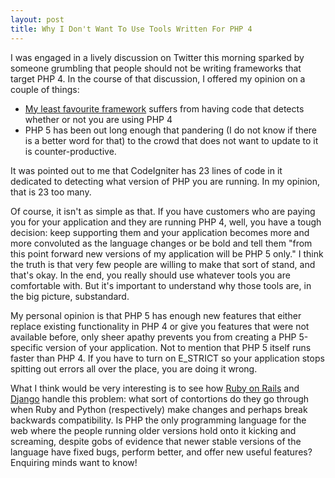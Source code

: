 ```yaml
--- 
layout: post
title: Why I Don't Want To Use Tools Written For PHP 4
---
```

<p>
I was engaged in a lively discussion on Twitter this morning sparked by someone grumbling that people should not be writing frameworks that target PHP 4.  In the course of that discussion, I offered my opinion on a couple of things:
<ul>
<li><a href="http://codeigniter.com">My least favourite framework</a> suffers from having code that detects whether or not you are using PHP 4</li>
<li>PHP 5 has been out long enough that pandering (I do not know if there is a better word for that) to the crowd that does not want to update to it is counter-productive.</li>
</ul>
</p><p>It was pointed out to me that CodeIgniter has 23 lines of code in it dedicated to detecting what version of PHP you are running.  In my opinion, that is 23 too many.  
</p>
<p>
Of course, it isn't as simple as that.  If you have customers who are paying you for your application and they are running PHP 4, well, you have a tough decision:  keep supporting them and your application becomes more and more convoluted as the language changes or be bold and tell them "from this point forward new versions of my application will be PHP 5 only."  I think the truth is that very few people are willing to make that sort of stand, and that's okay.  In the end, you really should use whatever tools you are comfortable with.  But it's important to understand why those tools are, in the big picture, substandard.
</p>
<p>
My personal opinion is that PHP 5 has enough new features that either replace existing functionality in PHP 4 or give you features that were not available before, only sheer apathy prevents you from creating a PHP 5-specific version of your application.  Not to mention that PHP 5 itself runs faster than PHP 4. If you have to turn on E_STRICT so your application stops spitting out errors all over the place, you are doing it wrong.
</p>
<p>
What I think would be very interesting is to see how <a href="http://www.rubyonrails.org">Ruby on Rails</a> and <a href="http://www.djangoproject.com">Django</a> handle this problem:  what sort of contortions do they go through when Ruby and Python (respectively) make changes and perhaps break backwards compatibility.  Is PHP the only programming language for the web where the people running older versions hold onto it kicking and screaming, despite gobs of evidence that newer stable versions of the language have fixed bugs, perform better, and offer new useful features?  Enquiring minds want to know!
</p>
